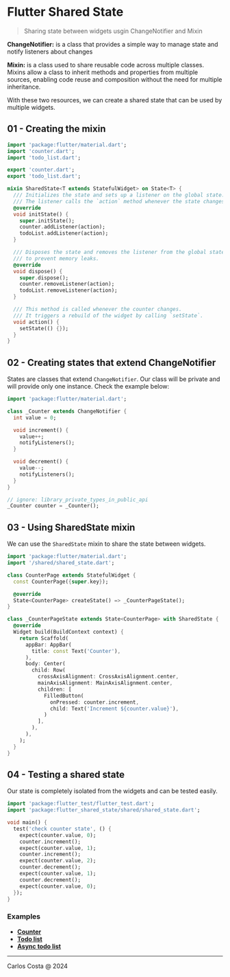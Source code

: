 # Flutter Shared State

>Sharing state between widgets usgin ChangeNotifier and Mixin

**ChangeNotifier:** is a class that provides a simple way to manage state and notify listeners about changes

**Mixin:** is a class used to share reusable code across multiple classes. Mixins allow a class to inherit methods and properties from multiple sources, enabling code reuse and composition without the need for multiple inheritance.

With these two resources, we can create a shared state that can be used by multiple widgets.

## 01 - Creating the mixin

```dart
import 'package:flutter/material.dart';
import 'counter.dart';
import 'todo_list.dart';

export 'counter.dart';
export 'todo_list.dart';

mixin SharedState<T extends StatefulWidget> on State<T> {
  /// Initializes the state and sets up a listener on the global state.
  /// The listener calls the `action` method whenever the state changes.
  @override
  void initState() {
    super.initState();
    counter.addListener(action);
    todoList.addListener(action);
  }

  /// Disposes the state and removes the listener from the global state
  /// to prevent memory leaks.
  @override
  void dispose() {
    super.dispose();
    counter.removeListener(action);
    todoList.removeListener(action);
  }

  /// This method is called whenever the counter changes.
  /// It triggers a rebuild of the widget by calling `setState`.
  void action() {
    setState(() {});
  }
}
```

## 02 - Creating states that extend ChangeNotifier

States are classes that extend `ChangeNotifier`. Our class will be private and will provide
only one instance. Check the example below:

```dart
import 'package:flutter/material.dart';

class _Counter extends ChangeNotifier {
  int value = 0;

  void increment() {
    value++;
    notifyListeners();
  }

  void decrement() {
    value--;
    notifyListeners();
  }
}

// ignore: library_private_types_in_public_api
_Counter counter = _Counter();
```

## 03 - Using SharedState mixin

We can use the `SharedState` mixin to share the state between widgets.

```dart
import 'package:flutter/material.dart';
import '/shared/shared_state.dart';

class CounterPage extends StatefulWidget {
  const CounterPage({super.key});

  @override
  State<CounterPage> createState() => _CounterPageState();
}

class _CounterPageState extends State<CounterPage> with SharedState {
  @override
  Widget build(BuildContext context) {
    return Scaffold(
      appBar: AppBar(
        title: const Text('Counter'),
      ),
      body: Center(
        child: Row(
          crossAxisAlignment: CrossAxisAlignment.center,
          mainAxisAlignment: MainAxisAlignment.center,
          children: [
            FilledButton(
              onPressed: counter.increment,
              child: Text('Increment ${counter.value}'),
            )
          ],
        ),
      ),
    );
  }
}
```

## 04 - Testing a shared state

Our state is completely isolated from the widgets and can be tested easily.

```dart
import 'package:flutter_test/flutter_test.dart';
import 'package:flutter_shared_state/shared/shared_state.dart';

void main() {
  test('check counter state', () {
    expect(counter.value, 0);
    counter.increment();
    expect(counter.value, 1);
    counter.increment();
    expect(counter.value, 2);
    counter.decrement();
    expect(counter.value, 1);
    counter.decrement();
    expect(counter.value, 0);
  });
}
```

### Examples

- [**Counter**](https://github.com/carllosnc/flutter_shared_state/tree/master/lib/modules/counter)
- [**Todo list**](https://github.com/carllosnc/flutter_shared_state/tree/master/lib/modules/todo_list)
- [**Async todo list**](https://github.com/carllosnc/flutter_shared_state/tree/master/lib/modules/async_todo_list)
---

Carlos Costa @ 2024
